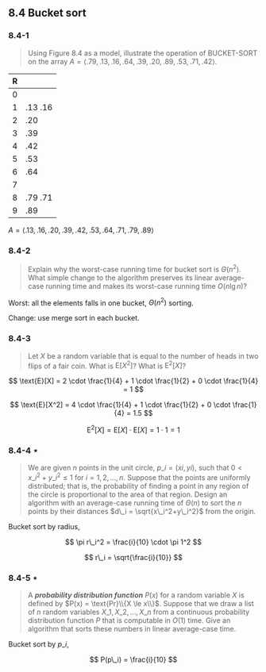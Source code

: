 ## 8.4 Bucket sort

### 8.4-1

> Using Figure 8.4 as a model, illustrate the operation of BUCKET-SORT on the array $A = \left \langle.79, .13, .16, .64, .39, .20, .89, .53, .71, .42\right \rangle$.

| R | |
|:-:|:--|
| 0 ||
| 1 |.13 .16|
| 2 |.20|
| 3 |.39|
| 4 |.42|
| 5 |.53|
| 6 |.64|
| 7 ||
| 8 |.79 .71|
| 9 |.89|

$A = \left \langle.13, .16, .20, .39, .42, .53, .64, .71, .79, .89\right \rangle$

### 8.4-2

> Explain why the worst-case running time for bucket sort is $\Theta(n^2)$. What simple change to the algorithm preserves its linear average-case running time and makes its worst-case running time $O(n \lg n)$?

Worst: all the elements falls in one bucket, $\Theta(n ^ 2)$ sorting.

Change: use merge sort in each bucket.

### 8.4-3

> Let $X$ be a random variable that is equal to the number of heads in two flips of a fair coin. What is $\text{E}[X^2]$? What is $\text{E}^2[X]$?

$$
\text{E}[X] = 2 \cdot \frac{1}{4} + 1 \cdot \frac{1}{2} + 0 \cdot \frac{1}{4} = 1
$$

$$
\text{E}[X^2] = 4 \cdot \frac{1}{4} + 1 \cdot \frac{1}{2} + 0 \cdot \frac{1}{4} = 1.5
$$

$$
\text{E}^2[X] = \text{E}[X] \cdot \text{E}[X] = 1 \cdot 1 = 1
$$

### 8.4-4 $\star$

> We are given $n$ points in the unit circle, $p\_i = (xi, yi)$, such that $0 < x\_i^2 + y\_i^2 \le 1$ for $i = 1,2, \dots ,n$. Suppose that the points are uniformly distributed; that is, the probability of finding a point in any region of the circle is proportional to the area of that region. Design an algorithm with an average-case running time of $\Theta(n)$ to sort the $n$ points by their distances $d\_i = \sqrt{x\_i^2+y\_i^2}$ from the origin. 

Bucket sort by radius, 

$$
\pi r\_i^2 = \frac{i}{10} \cdot \pi 1^2
$$

$$
r\_i = \sqrt{\frac{i}{10}}
$$

### 8.4-5 $\star$

> A __*probability distribution function*__ $P(x)$ for a random variable $X$ is defined by $P(x) = \text{Pr}\\{X \le x\\}$. Suppose that we draw a list of $n$ random variables $X\_1,X\_2, \dots ,X\_n$ from a continuous probability distribution function $P$ that is computable in $O(1)$ time. Give an algorithm that sorts these numbers in linear average-case time.

Bucket sort by $p\_i$,

$$
P(p\_i) = \frac{i}{10}
$$
